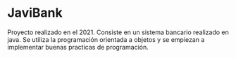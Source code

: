 # JaviBank
Proyecto realizado en el 2021. Consiste en un sistema bancario realizado en java. Se utiliza la programación orientada a objetos y se empiezan a implementar buenas practicas de programación.
